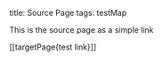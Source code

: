 title: Source Page
tags: testMap

This is the source page as a simple link

[[targetPage{test link}]]
